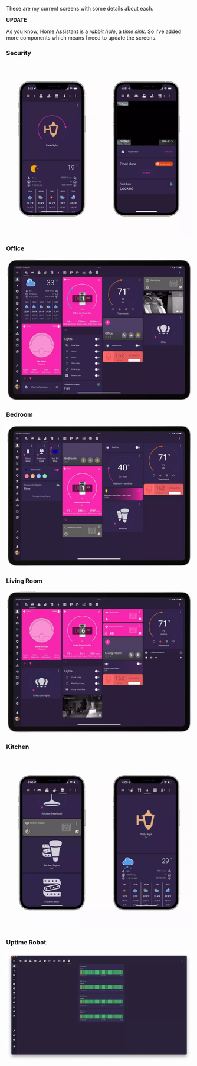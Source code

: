 These are my current screens with some details about each.

**UPDATE**

As you know, Home Assistant is a *rabbit hole*, a *time sink*. So I've added more components which means I need to update the screens.

### Security
[![Security](/images/HA-Dashboard-Screenshots/patio-security.webp)](/images/HA-Dashboard-Screenshots/patio-security.webp)
### Office
[![Office](/images/HA-Dashboard-Screenshots/office-dash.webp)](/images/HA-Dashboard-Screenshots/office-dash.webp)
### Bedroom
[![Bedroom](/images/HA-Dashboard-Screenshots/bedroom-dash.webp)](/images/HA-Dashboard-Screenshots/bedroom-dash.webp)
### Living Room
[![Living Room](/images/HA-Dashboard-Screenshots/living-room-dash.webp)](/images/HA-Dashboard-Screenshots/living-room-dash.webp)
### Kitchen
[![Kitchen](/images/HA-Dashboard-Screenshots/kitchen-patio.webp)](/images/HA-Dashboard-Screenshots/kitchen-patio.webp)
### Uptime Robot
[![Uptime Robot](/images/HA-Dashboard-Screenshots/uptime-robot.webp)](/images/HA-Dashboard-Screenshots/uptime-robot.webp)